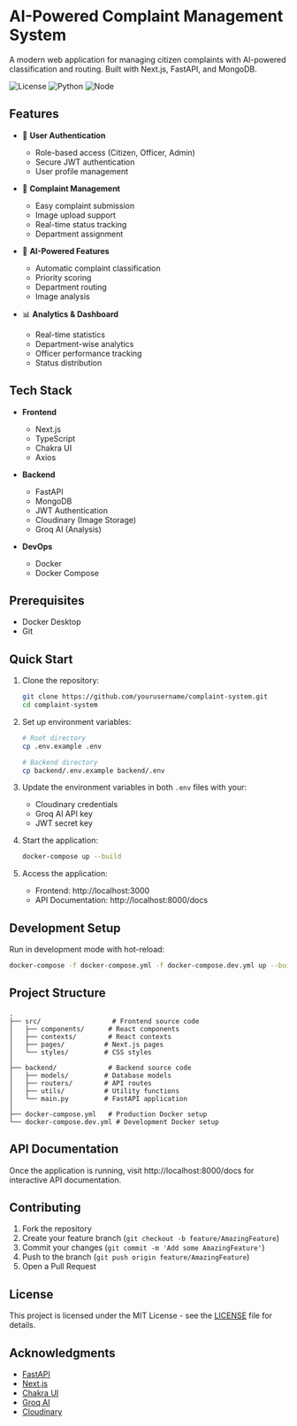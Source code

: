 # AI-Powered Complaint Management System

A modern web application for managing citizen complaints with AI-powered classification and routing. Built with Next.js, FastAPI, and MongoDB.

![License](https://img.shields.io/badge/license-MIT-blue.svg)
![Python](https://img.shields.io/badge/python-3.9-blue.svg)
![Node](https://img.shields.io/badge/node-18-green.svg)

## Features

- 🔐 **User Authentication**
  - Role-based access (Citizen, Officer, Admin)
  - Secure JWT authentication
  - User profile management

- 📝 **Complaint Management**
  - Easy complaint submission
  - Image upload support
  - Real-time status tracking
  - Department assignment

- 🤖 **AI-Powered Features**
  - Automatic complaint classification
  - Priority scoring
  - Department routing
  - Image analysis

- 📊 **Analytics & Dashboard**
  - Real-time statistics
  - Department-wise analytics
  - Officer performance tracking
  - Status distribution

## Tech Stack

- **Frontend**
  - Next.js
  - TypeScript
  - Chakra UI
  - Axios

- **Backend**
  - FastAPI
  - MongoDB
  - JWT Authentication
  - Cloudinary (Image Storage)
  - Groq AI (Analysis)

- **DevOps**
  - Docker
  - Docker Compose

## Prerequisites

- Docker Desktop
- Git

## Quick Start

1. Clone the repository:
   ```bash
   git clone https://github.com/yourusername/complaint-system.git
   cd complaint-system
   ```

2. Set up environment variables:
   ```bash
   # Root directory
   cp .env.example .env
   
   # Backend directory
   cp backend/.env.example backend/.env
   ```

3. Update the environment variables in both `.env` files with your:
   - Cloudinary credentials
   - Groq AI API key
   - JWT secret key

4. Start the application:
   ```bash
   docker-compose up --build
   ```

5. Access the application:
   - Frontend: http://localhost:3000
   - API Documentation: http://localhost:8000/docs

## Development Setup

Run in development mode with hot-reload:
```bash
docker-compose -f docker-compose.yml -f docker-compose.dev.yml up --build
```

## Project Structure

```
.
├── src/                  # Frontend source code
│   ├── components/      # React components
│   ├── contexts/        # React contexts
│   ├── pages/          # Next.js pages
│   └── styles/         # CSS styles
│
├── backend/             # Backend source code
│   ├── models/         # Database models
│   ├── routers/        # API routes
│   ├── utils/          # Utility functions
│   └── main.py         # FastAPI application
│
├── docker-compose.yml   # Production Docker setup
└── docker-compose.dev.yml # Development Docker setup
```

## API Documentation

Once the application is running, visit http://localhost:8000/docs for interactive API documentation.

## Contributing

1. Fork the repository
2. Create your feature branch (`git checkout -b feature/AmazingFeature`)
3. Commit your changes (`git commit -m 'Add some AmazingFeature'`)
4. Push to the branch (`git push origin feature/AmazingFeature`)
5. Open a Pull Request

## License

This project is licensed under the MIT License - see the [LICENSE](LICENSE) file for details.

## Acknowledgments

- [FastAPI](https://fastapi.tiangolo.com/)
- [Next.js](https://nextjs.org/)
- [Chakra UI](https://chakra-ui.com/)
- [Groq AI](https://groq.com/)
- [Cloudinary](https://cloudinary.com/) 
